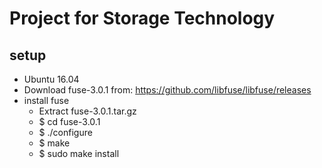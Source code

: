 # Project for Storage Technology

## setup

 - Ubuntu 16.04
 - Download fuse-3.0.1 from: https://github.com/libfuse/libfuse/releases
 - install fuse 
     - Extract fuse-3.0.1.tar.gz
     - $ cd fuse-3.0.1
     - $ ./configure
     - $ make
     - $ sudo make install

